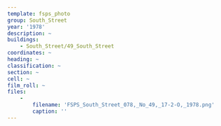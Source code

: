 ```yaml
---
template: fsps_photo
group: South_Street
year: '1978'
description: ~
buildings:
    - South_Street/49_South_Street
coordinates: ~
heading: ~
classification: ~
section: ~
cell: ~
film_roll: ~
files:
    -
        filename: 'FSPS_South_Street_078,_No_49,_17-2-O,_1978.png'
        caption: ''
---
```

